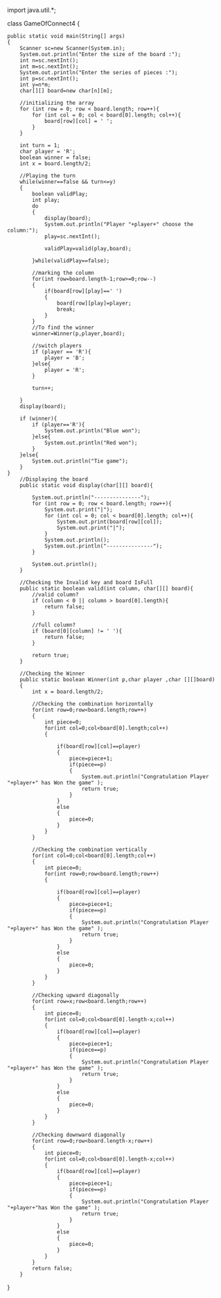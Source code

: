 
import java.util.*;

class GameOfConnect4
{

    public static void main(String[] args)
    {
        Scanner sc=new Scanner(System.in);
        System.out.println("Enter the size of the board :");
        int n=sc.nextInt();
        int m=sc.nextInt();
        System.out.println("Enter the series of pieces :");
        int p=sc.nextInt();
        int y=n*m;
        char[][] board=new char[n][m];
        
        //initializing the array
		for (int row = 0; row < board.length; row++){
			for (int col = 0; col < board[0].length; col++){
				board[row][col] = ' ';
			}
		}

        int turn = 1;
        char player = 'R';
        boolean winner = false;
        int x = board.length/2;
        
        //Playing the turn
        while(winner==false && turn<=y)
        {
            boolean validPlay;
            int play;
            do
            {
                display(board);
                System.out.println("Player "+player+" choose the column:");
                play=sc.nextInt();

                validPlay=valid(play,board);

            }while(validPlay==false);

            //marking the column
            for(int row=board.length-1;row>=0;row--)
            {
                if(board[row][play]==' ')
                {
                    board[row][play]=player;
                    break;
                }
            }
            //To find the winner 
            winner=Winner(p,player,board);

            //switch players
			if (player == 'R'){
				player = 'B';
			}else{
				player = 'R';
			}
			
			turn++;	

        }
        display(board);

        if (winner){
			if (player=='R'){
				System.out.println("Blue won");
			}else{
				System.out.println("Red won");
			}
		}else{
			System.out.println("Tie game");
		}
    }
        //Displaying the board
        public static void display(char[][] board){
             
            System.out.println("---------------");
            for (int row = 0; row < board.length; row++){
                System.out.print("|");
                for (int col = 0; col < board[0].length; col++){
                    System.out.print(board[row][col]);
                    System.out.print("|");
                }
                System.out.println();
                System.out.println("---------------");
            }
            
            System.out.println();
        }
        
        //Checking the Invalid key and board IsFull 
        public static boolean valid(int column, char[][] board){
            //valid column?
            if (column < 0 || column > board[0].length){
                return false;
            }
            
            //full column?
            if (board[0][column] != ' '){
                return false;
            }
            
            return true;
        }

        //Checking the Winner
        public static boolean Winner(int p,char player ,char [][]board)
        {   
            int x = board.length/2;
            
            //Checking the combination horizontally
            for(int row=0;row<board.length;row++)
            {
                int piece=0;
                for(int col=0;col<board[0].length;col++)
                {
                    
                    if(board[row][col]==player)
                    {
                        piece=piece+1;
                        if(piece==p)
                        {
                            System.out.println("Congratulation Player "+player+" has Won the game" );
                            return true;
                        }
                    }
                    else
                    {
                        piece=0;
                    }
                }
            }

            //Checking the combination vertically 
            for(int col=0;col<board[0].length;col++)
            {
                int piece=0;
                for(int row=0;row<board.length;row++)
                {
                    
                    if(board[row][col]==player)
                    {
                        piece=piece+1;
                        if(piece==p)
                        {
                            System.out.println("Congratulation Player "+player+" has Won the game" );
                            return true;
                        }
                    }
                    else
                    {
                        piece=0;
                    }
                }
            }

            //Checking upward diagonally
            for(int row=x;row<board.length;row++)
            {
                int piece=0;
                for(int col=0;col<board[0].length-x;col++)
                {
                    if(board[row][col]==player)
                    {
                        piece=piece+1;
                        if(piece==p)
                        {
                            System.out.println("Congratulation Player "+player+" has Won the game" );
                            return true;
                        }
                    }
                    else
                    {
                        piece=0;
                    }
                }
            }

            //Checking downward diagonally
            for(int row=0;row<board.length-x;row++)
            {
                int piece=0;
                for(int col=0;col<board[0].length-x;col++)
                {
                    if(board[row][col]==player)
                    {
                        piece=piece+1;
                        if(piece==p)
                        {
                            System.out.println("Congratulation Player "+player+"has Won the game" );
                            return true;
                        }
                    }
                    else
                    {
                        piece=0;
                    }
                }
            }
            return false;
        }
}

